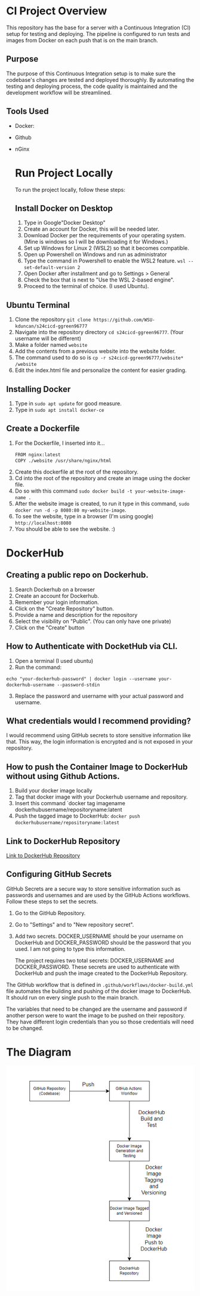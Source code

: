 # CI Project Overview

This repository has the base for a server with a Continuous Integration (CI) setup for testing and deploying. The pipeline is configured to run tests and images from Docker on each push that is on the main branch.

## Purpose

The purpose of this Continuous Integration setup is to make sure the codebase's changes are tested and deployed thoroughly. By automating the testing and deploying process, the code quality is maintained and the development workflow will be streamlined.

## Tools Used

- Docker:
- Github
- nGinx

  # Run Project Locally

  To run the project locally, follow these steps:

  ## Install Docker on Desktop

  1. Type in Google"Docker Desktop"
  2. Create an account for Docker, this will be needed later.
  3. Download Docker per the requirements of your operating system. (Mine is windows so I will be downloading it for Windows.)
  4. Set up Windows for Linux 2 (WSL2) so that it becomes compatible.
  5. Open up Powershell on Windows and run as administrator
  6. Type the command in Powershell to enable the WSL2 feature. `wsl --set-default-version 2`
  7. Open Docker after installment and go to Settings > General
  8. Check the box that is next to "Use the WSL 2-based engine".
  9. Proceed to the terminal of choice. (I used Ubuntu).
 
## Ubuntu Terminal

  1. Clone the repository `git clone https://github.com/WSU-kduncan/s24cicd-ggreen96777`
  2. Navigate into the repository directory `cd s24cicd-ggreen96777`. (Your username will be different)
  3. Make a folder named `website`
  4. Add the contents from a previous website into the website folder.
  5. The command used to do so is `cp -r s24cicd-ggreen96777/website* /website`
  6. Edit the index.html file and personalize the content for easier grading.

## Installing Docker

  1. Type in `sudo apt update` for good measure.
  2. Type in `sudo apt install docker-ce`

## Create a Dockerfile

  1. For the Dockerfile, I inserted into it...
     ```
     FROM nginx:latest
     COPY ./website /usr/share/nginx/html
     ```
  2. Create this dockerfile at the root of the repository.
  3. Cd into the root of the repository and create an image using the docker file.
  4. Do so with this command `sudo docker build -t your-website-image-name .`
  5. After the website image is created, to run it type in this command, `sudo docker run -d -p 8080:80 my-website-image`.
  6. To see the website, type in a browser (I'm using google) `http://localhost:8080`
  7. You should be able to see the website. :)

# DockerHub

## Creating a public repo on Dockerhub.

  1. Search Dockerhub on a browser
  2. Create an account for Dockerhub.
  3. Remember your login information.
  4. Click on the "Create Repository" button.
  5. Provide a name and description for the repository
  6. Select the visibility on "Public". (You can only have one private)
  7. Click on the "Create" button

## How to Authenticate with DocketHub via CLI.

  1. Open a terminal (I used ubuntu)
  2. Run the command:
   ```
   echo "your-dockerhub-password" | docker login --username your-dockerhub-username --password-stdin
   ```
  3. Replace the password and username with your actual password and username.

## What credentials would I recommend providing?

I would recommend using GitHub secrets to store sensitive information like that. This way, the login information is encrypted and is not exposed in your repository. 

## How to push the Container Image to DockerHub without using Github Actions.

  1. Build your docker image locally
  2. Tag that docker image with your Dockerhub username and repository.
  3. Insert this command `docker tag imagename dockerhubusername/repositoryname:latent
  4. Push the tagged image to DockerHub: `docker push dockerhubusername/repositoryname:latest`

## Link to DockerHub Repository

  [Link to DockerHub Repository](https://hub.docker.com/repository/docker/ggreen96777/ci-project-green/general)

## Configuring GitHub Secrets

  GitHub Secrets are a secure way to store sensitive information such as passwords and usernames and are used by the GitHub Actions workflows. Follow these steps to set the secrets.

  1. Go to the GitHub Repository.
  2. Go to "Settings" and to "New repository secret".
  3. Add two secrets. DOCKER_USERNAME should be your username on DockerHub and DOCKER_PASSWORD should be the password that you used. I am not going to type this information.

     The project requires two total secrets: DOCKER_USERNAME and DOCKER_PASSWORD. These secrets are used to authenticate with DockerHub and push the image created to the DockerHub Repository.

The GitHub workflow that is defined in `.github/workflows/docker-build.yml` file automates the building and pushing of the docker image to DockerHub. It should run on every single push to the main branch. 

The variables that need to be changed are the username and password if another person were to want the image to be pushed on their repository. They have different login credentials than you so those credentials will need to be changed.
  
# The Diagram

![Diagram](https://github.com/WSU-kduncan/s24cicd-ggreen96777/blob/main/website/DockerHub_Diagram.png)

